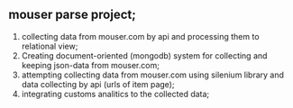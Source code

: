 ## mouser parse project;

1. collecting data from mouser.com by api and processing them to relational view;
2. Creating document-oriented (mongodb) system for collecting and keeping json-data from mouser.com;
3. attempting collecting data from mouser.com using silenium library and data collecting by api (urls of item page);
4. integrating customs analitics to the collected data;
